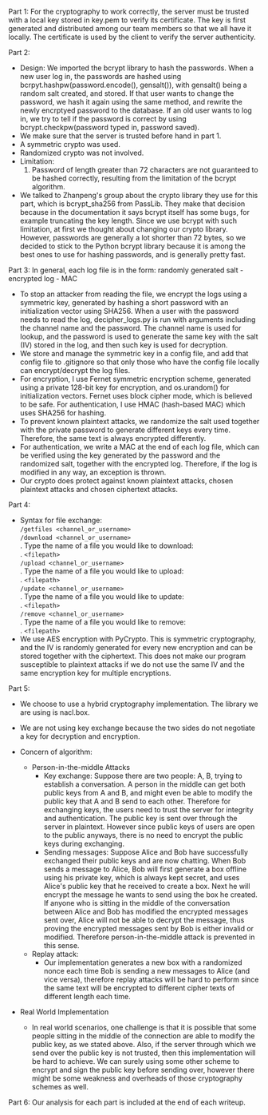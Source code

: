 Part 1: For the cryptography to work correctly, the server must be trusted with a local key stored in key.pem to verify its certificate. The key is first generated and distributed among our team members so that we all have it locally. The certificate is used by the client to verify the server authenticity.  

Part 2:
- Design: We imported the bcrypt library to hash the passwords. When a new user log in, the passwords are hashed using bcrpyt.hashpw(password.encode(), gensalt()), with gensalt() being a random salt created, and stored. If that user wants to change the password, we hash it again using the same method, and rewrite the newly encrptyed password to the database. If an old user wants to log in, we try to tell if the password is correct by using bcrypt.checkpw(password typed in, password saved).
- We make sure that the server is trusted before hand in part 1.
- A symmetric crypto was used.
- Randomized crypto was not involved.
- Limitation:
    1. Password of length greater than 72 characters are not guaranteed to be hashed correctly, resulting from the limitation of the bcrypt algorithm.
- We talked to Zhanpeng's group about the crypto library they use for this part, which is bcrypt_sha256 from PassLib. They make that decision because in the documentation it says bcrypt itself has some bugs, for example truncating the key length. Since we use bcrypt with such limitation, at first we thought about changing our crypto library. However, passwords are generally a lot shorter than 72 bytes, so we decided to stick to the Python bcrypt library because it is among the best ones to use for hashing passwords, and is generally pretty fast. 

Part 3:
In general, each log file is in the form: randomly generated salt - encrypted log - MAC
- To stop an attacker from reading the file, we encrypt the logs using a symmetric key, generated by hashing a short password with an initialization vector using SHA256. When a user with the password needs to read the log, decipher_logs.py is run with arguments including the channel name and the password. The channel name is used for lookup, and the password is used to generate the same key with the salt (IV) stored in the log, and then such key is used for decryption.
- We store and manage the symmetric key in a config file, and add that config file to .gitignore so that only those who have the config file locally can encrypt/decrypt the log files.
- For encryption, I use Fernet symmetric encryption scheme, generated using a private 128-bit key for encryption, and os.urandom() for initialization vectors. Fernet uses block cipher mode, which is believed to be safe. For authentication, I use HMAC (hash-based MAC) which uses SHA256 for hashing.
- To prevent known plaintext attacks, we randomize the salt used together with the private password to generate different keys every time. Therefore, the same text is always encrypted differently.
- For authentication, we write a MAC at the end of each log file, which can be verified using the key generated by the password and the randomized salt, together with the encrypted log. Therefore, if the log is modified in any way, an exception is thrown.
- Our crypto does protect against known plaintext attacks, chosen plaintext attacks and chosen ciphertext attacks.

Part 4:
- Syntax for file exchange:  
    `/getfiles <channel_or_username>`  
    `/download <channel_or_username>`  
            . Type the name of a file you would like to download:  
            . `<filepath>`  
    `/upload <channel_or_username>`  
            . Type the name of a file you would like to upload:  
            . `<filepath>`  
    `/update <channel_or_username>`  
            . Type the name of a file you would like to update:  
            . `<filepath>`  
    `/remove <channel_or_username>`  
            . Type the name of a file you would like to remove:  
            . `<filepath>`  
- We use AES encryption with PyCrypto. This is symmetric cryptography, and the IV is randomly generated for every new encryption and can be stored together with the ciphertext. This does not make our program susceptible to plaintext attacks if we do not use the same IV and the same encryption key for multiple encryptions.  

Part 5:
- We choose to use a hybrid cryptography implementation. The library we are using is nacl.box.

- We are not using key exchange because the two sides do not negotiate a key for decryption and encryption.

- Concern of algorithm:
  - Person-in-the-middle Attacks
    - Key exchange: Suppose there are two people: A, B, trying to establish a conversation. A person in the middle can get both public keys from A and B, and might even be able to modify the public key that A and B send to each other. Therefore for exchanging keys, the users need to trust the server for integrity and authentication. The public key is sent over through the server in plaintext. However since public keys of users are open to the public anyways, there is no need to encrypt the public keys during exchanging.
    - Sending messages: Suppose Alice and Bob have successfully exchanged their public keys and are now chatting. When Bob sends a message to Alice, Bob will first generate a box offline using his private key, which is always kept secret, and uses Alice's public key that he received to create a box. Next he will encrypt the message he wants to send using the box he created. If anyone who is sitting in the middle of the conversation between Alice and Bob has modified the encrypted messages sent over, Alice will not be able to decrypt the message, thus proving the encrypted messages sent by Bob is either invalid or modified. Therefore person-in-the-middle attack is prevented in this sense.
  - Replay attack:
    - Our implementation generates a new box with a randomized nonce each time Bob is sending a new messages to Alice (and vice versa), therefore replay attacks will be hard to perform since the same text will be encrypted to different cipher texts of different length each time.

- Real World Implementation
  - In real world scenarios, one challenge is that it is possible that some people sitting in the middle of the connection are able to modify the public key, as we stated above. Also, if the server through which we send over the public key is not trusted, then this implementation will be hard to achieve. We can surely using some other scheme to encrypt and sign the public key before sending over, however there might be some weakness and overheads of those cryptography schemes as well. 

Part 6: Our analysis for each part is included at the end of each writeup.
